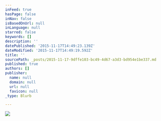 ```yaml
---
inFeed: true
hasPage: false
inNav: false
isBasedOnUrl: null
inLanguage: null
starred: false
keywords: []
description: ''
datePublished: '2015-11-17T14:49:23.139Z'
dateModified: '2015-11-17T14:49:19.592Z'
title: ''
sourcePath: _posts/2015-11-17-9dffe103-bc49-4d67-a3d3-bd954e1be337.md
published: true
authors: []
publisher:
  name: null
  domain: null
  url: null
  favicon: null
_type: Blurb

---
```

![](https://the-grid-user-content.s3-us-west-2.amazonaws.com/f5fdad44-22d4-4736-830d-c0598d05f70e.jpg)